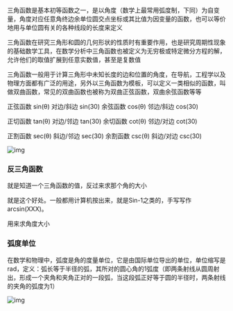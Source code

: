 三角函数是基本初等函数之一，是以角度（数学上最常用弧度制，下同）为自变量，角度对应任意角终边余单位圆交点坐标或其比值为因变量的函数，也可以等价地用与单位圆有关的各种线段的长度来定义

三角函数在研究三角形和圆的几何形状的性质时有重要作用，也是研究周期性现象的基础数学工具，在数学分析中三角函数也被定义为无穷极或特定微分方程的解，允许他们的取值扩展到任意实数值，甚至是复数值

三角函数一般用于计算三角形中未知长度的边和位置的角度，在导航，工程学以及物理方面都有广泛的用途，另外以三角函数为模板，可以定义一类相似的函数，叫做双曲函数，常见的双曲函数也被称为双曲正弦函数，双曲余弦函数等等

正弦函数 sin(θ) 对边/斜边 sin(30)
余弦函数 cos(θ) 邻边/斜边 cos(30)

正切函数 tan(θ) 对边/邻边 tan(30)
余切函数 cot(θ) 邻边/对边 cot(30)

正割函数 sec(θ) 斜边/邻边 sec(30)
余割函数 csc(θ) 斜边/对边 csc(30)



![img](https://gimg2.baidu.com/image_search/src=http%3A%2F%2Fimg.doc.wendoc.com%2Fpic%2F7b4a1f6fa816dd286538109b%2F1-277-png_6_0_0_502_968_157_119_892.979_1262.879-367-0-1899-367.jpg&refer=http%3A%2F%2Fimg.doc.wendoc.com&app=2002&size=f9999,10000&q=a80&n=0&g=0n&fmt=auto?sec=1667139521&t=014ad73674c2423d32fa5e086e8c07df)

### 反三角函数

就是知道一个三角函数的值，反过来求那个角的大小

就是这个好处。一般都用计算机按出来，就是Sin-1之类的，手写写作arcsin(XXX)。

用来求角度大小

### 弧度单位

在数学和物理中，弧度是角的度量单位，它是由国际单位导出的单位，单位缩写是rad，定义：弧长等于半径的弧，其所对的圆心角的1弧度（即两条射线从圆周射出，形成一个夹角和夹角正对的一段弧，当这段弧正好等于圆的半径时，两条射线的夹角的弧度为1）

![img](https://iknow-pic.cdn.bcebos.com/d833c895d143ad4b59fe27a192025aafa50f06fa?x-bce-process=image%2Fresize%2Cm_lfit%2Cw_600%2Ch_800%2Climit_1%2Fquality%2Cq_85%2Fformat%2Cf_auto)

